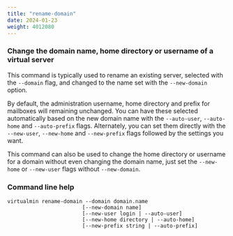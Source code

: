 ```yaml
---
title: "rename-domain"
date: 2024-01-23
weight: 4012080
---
```


### Change the domain name, home directory or username of a virtual server

This command is typically used to rename an existing server, selected with the `--domain` flag, and changed to the name set with the `--new-domain` option.

By default, the administration username, home directory and prefix for mailboxes will remaining unchanged. You can have these selected automatically based on the new domain name with the `--auto-user`, `--auto-home` and `--auto-prefix` flags. Alternately, you can set them directly with the `--new-user`, `--new-home` and `--new-prefix` flags followed by the settings you want.

This command can also be used to change the home directory or username for a domain without even changing the domain name, just set the `--new-home` or `--new-user` flags without `--new-domain`.
 
### Command line help

```text
virtualmin rename-domain --domain domain.name
                        [--new-domain name]
                        [--new-user login | --auto-user]
                        [--new-home directory | --auto-home]
                        [--new-prefix string | --auto-prefix]
```
